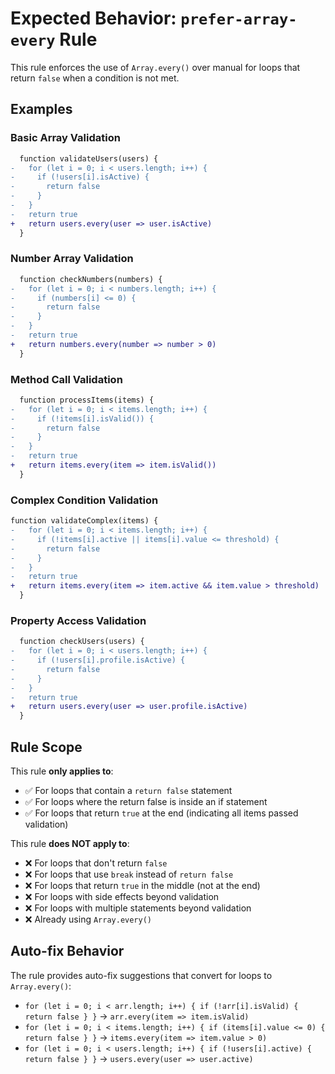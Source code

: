 # Expected Behavior: `prefer-array-every` Rule

This rule enforces the use of `Array.every()` over manual for loops that return `false` when a condition is not met.

## Examples

### Basic Array Validation

```diff
  function validateUsers(users) {
-   for (let i = 0; i < users.length; i++) {
-     if (!users[i].isActive) {
-       return false
-     }
-   }
-   return true
+   return users.every(user => user.isActive)
  }
```

### Number Array Validation

```diff
  function checkNumbers(numbers) {
-   for (let i = 0; i < numbers.length; i++) {
-     if (numbers[i] <= 0) {
-       return false
-     }
-   }
-   return true
+   return numbers.every(number => number > 0)
  }
```

### Method Call Validation

```diff
  function processItems(items) {
-   for (let i = 0; i < items.length; i++) {
-     if (!items[i].isValid()) {
-       return false
-     }
-   }
-   return true
+   return items.every(item => item.isValid())
  }
```

### Complex Condition Validation

```diff
function validateComplex(items) {
-   for (let i = 0; i < items.length; i++) {
-     if (!items[i].active || items[i].value <= threshold) {
-       return false
-     }
-   }
-   return true
+   return items.every(item => item.active && item.value > threshold)
  }
```

### Property Access Validation

```diff
  function checkUsers(users) {
-   for (let i = 0; i < users.length; i++) {
-     if (!users[i].profile.isActive) {
-       return false
-     }
-   }
-   return true
+   return users.every(user => user.profile.isActive)
  }
```

## Rule Scope

This rule **only applies to**:

- ✅ For loops that contain a `return false` statement
- ✅ For loops where the return false is inside an if statement
- ✅ For loops that return `true` at the end (indicating all items passed validation)

This rule **does NOT apply to**:

- ❌ For loops that don't return `false`
- ❌ For loops that use `break` instead of `return false`
- ❌ For loops that return `true` in the middle (not at the end)
- ❌ For loops with side effects beyond validation
- ❌ For loops with multiple statements beyond validation
- ❌ Already using `Array.every()`

## Auto-fix Behavior

The rule provides auto-fix suggestions that convert for loops to `Array.every()`:

- `for (let i = 0; i < arr.length; i++) { if (!arr[i].isValid) { return false } }` → `arr.every(item => item.isValid)`
- `for (let i = 0; i < items.length; i++) { if (items[i].value <= 0) { return false } }` → `items.every(item => item.value > 0)`
- `for (let i = 0; i < users.length; i++) { if (!users[i].active) { return false } }` → `users.every(user => user.active)`
